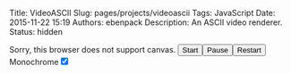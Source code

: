 Title: VideoASCII
Slug: pages/projects/videoascii
Tags: JavaScript
Date: 2015-11-22 15:19
Authors: ebenpack
Description: An ASCII video renderer.
Status: hidden

<canvas id="canvas" width="300" height="300">
    Sorry, this browser does not support canvas.
</canvas>
<button id="start">Start</button><button id="pause">Pause</button><button id="restart">Restart</button>
<label>Monochrome<input id="monochrome" type="checkbox" checked="checked"></label>

<script src="{filename}/js/bundle.js"></script>
<script>
    (function(){
        var canvas = document.getElementById('canvas');
        var start = document.getElementById('start');
        var pause = document.getElementById('pause');
        var restart = document.getElementById('restart');
        var monochrome = document.getElementById('monochrome');
        var ctx = canvas.getContext('2d');

        // Prepare canvas and display instruction
        canvas.style.border = "4px dashed gray";
        ctx.textAlign = "center"; 
        ctx.font = "14pt Arial"; 
        ctx.fillText("Drop video files here to asciify", 150, 150); 

        function make_ascii(canvas, videoSrc){
            canvas.style.border = "";
            var videoascii = main.videoascii({
                canvas: canvas,
                output_width: canvas.parentElement.offsetWidth,
                videoSrc: videoSrc,
                font_size: 8,
                monochrome: true,
                autoplay: false
            });
            start.addEventListener('click', function(){
                videoascii.start();
            });
            pause.addEventListener('click', function(){
                videoascii.pause();
            });
            restart.addEventListener('click', function(){
                videoascii.restart();
            });
            monochrome.addEventListener('click', function(){
                videoascii.toggleMonochrome();
            });
            window.addEventListener('resize', function() {
                videoascii.resize(canvas.parentElement.offsetWidth);
            });
        }

        // Register canvas drag 'n' drop handler
        canvas.addEventListener("dragover", function (e) {
            e.preventDefault();
        }, false);
        canvas.addEventListener("drop", function (e) {
            var files = e.dataTransfer.files;
            var tempvid = document.createElement('video');
            if (files.length > 0) {
                var file = files[0];
                if (tempvid.canPlayType(file.type)) {
                    make_ascii(canvas, file);
                }
            }
            e.preventDefault();
        }, false);  
    })()
</script>